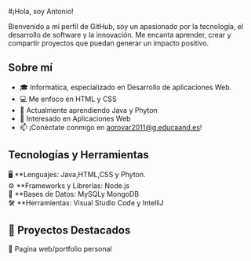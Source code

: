 #¡Hola, soy Antonio!

Bienvenido a mi perfil de GitHub, soy un apasionado por la tecnología, el desarrollo de software y la innovación. Me encanta aprender, crear y compartir proyectos que puedan generar un impacto positivo.

## Sobre mí  
- 🎓 Informatica, especializado en Desarrollo de aplicaciones Web.  
- 💻 Me enfoco en HTML y CSS  
- 🌱 Actualmente aprendiendo Java y Phyton 
- 📌 Interesado en Aplicaciones Web 
- 📫 ¡Conéctate conmigo en aorovar2011@g.educaand.es!

## Tecnologías y Herramientas  
🖥️ **Lenguajes: Java,HTML,CSS y Phyton.  
⚙️ **Frameworks y Librerías: Node.js  
💾 **Bases de Datos: MySQLy MongoDB  
🛠️ **Herramientas: Visual Studio Code y IntelliJ 

## 📌 Proyectos Destacados  
🔹 Pagina web/portfolio personal
